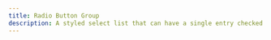```yaml
---
title: Radio Button Group
description: A styled select list that can have a single entry checked at any one time.
---
```

